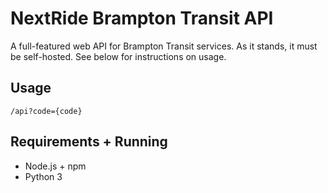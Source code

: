 # NextRide Brampton Transit API
A full-featured web API for Brampton Transit services. As it stands, it must be self-hosted. See below for instructions on usage. 

## Usage

```
/api?code={code}
```

## Requirements + Running
- Node.js + npm
- Python 3
